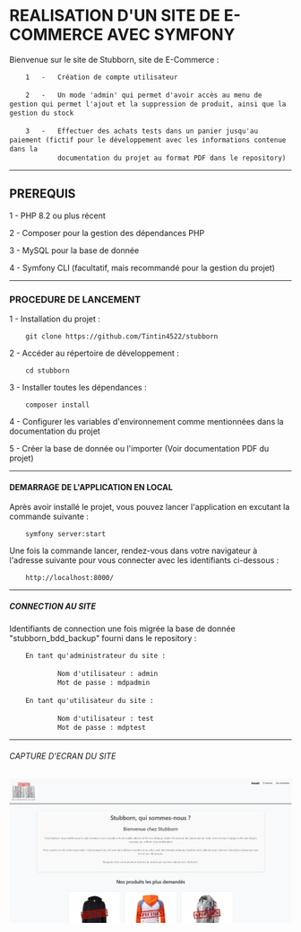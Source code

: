 # REALISATION D'UN SITE DE E-COMMERCE AVEC SYMFONY


Bienvenue sur le site de Stubborn, site de E-Commerce :

        1   -   Création de compte utilisateur

        2   -   Un mode 'admin' qui permet d'avoir accès au menu de gestion qui permet l'ajout et la suppression de produit, ainsi que la gestion du stock

        3   -   Effectuer des achats tests dans un panier jusqu'au paiement (fictif pour le développement avec les informations contenue dans la
                documentation du projet au format PDF dans le repository)

-------------------------------------------------------------

## PREREQUIS 

1 - PHP 8.2 ou plus récent

2 - Composer pour la gestion des dépendances PHP

3 - MySQL pour la base de donnée

4 - Symfony CLI (facultatif, mais recommandé pour la gestion du projet)

-------------------------------------------------------------

### PROCEDURE DE LANCEMENT

1 - Installation du projet :

        git clone https://github.com/Tintin4522/stubborn

2 - Accéder au répertoire de développement :

        cd stubborn

3 - Installer toutes les dépendances :

        composer install

4 - Configurer les variables d'environnement comme mentionnées dans la documentation du projet

5 - Créer la base de donnée ou l'importer (Voir documentation PDF du projet)

-------------------------------------------------------------

#### DEMARRAGE DE L'APPLICATION EN LOCAL

Après avoir installé le projet, vous pouvez lancer l'application en excutant la commande suivante :

        symfony server:start

Une fois la commande lancer, rendez-vous dans votre navigateur à l'adresse suivante pour vous connecter avec les identifiants ci-dessous :

        http://localhost:8000/

-------------------------------------------------------------

##### CONNECTION AU SITE

Identifiants de connection une fois migrée la base de donnée "stubborn_bdd_backup" fourni dans le repository :

        En tant qu'administrateur du site :

                Nom d'utilisateur : admin
                Mot de passe : mdpadmin

        En tant qu'utilisateur du site : 
        
                Nom d'utilisateur : test
                Mot de passe : mdptest

-------------------------------------------------------------

###### CAPTURE D'ECRAN DU SITE

![Getting Started](./public/images/home_page.png)